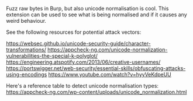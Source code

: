 Fuzz raw bytes in Burp, but also unicode normalisation is cool. This extension can be used to see what is being normalised and if it causes any weird behaviour.

See the following resources for potential attack vectors:

https://websec.github.io/unicode-security-guide/character-transformations/
https://appcheck-ng.com/unicode-normalization-vulnerabilities-the-special-k-polyglot/
https://engineering.atspotify.com/2013/06/creative-usernames/
https://portswigger.net/web-security/essential-skills/obfuscating-attacks-using-encodings
https://www.youtube.com/watch?v=hyyVeKdpeUU

Here's a reference table to detect unicode normalisation types:
https://appcheck-ng.com/wp-content/uploads/unicode_normalization.html
